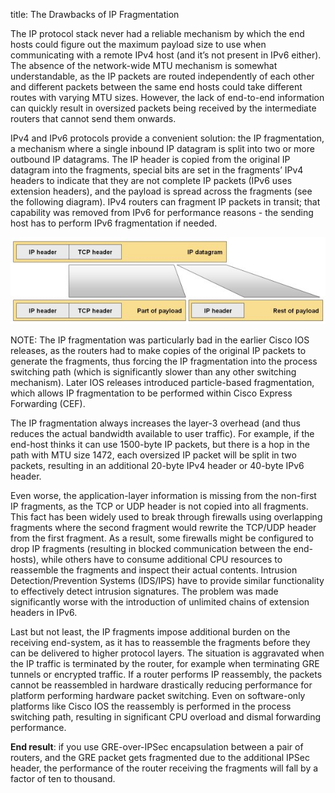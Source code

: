 title: The Drawbacks of IP Fragmentation

The IP protocol stack never had a reliable mechanism by which the end hosts could figure out the maximum payload size to use when communicating with a remote IPv4 host (and it’s not present in IPv6 either). The absence of the network-wide MTU mechanism is somewhat understandable, as the IP packets are routed independently of each other and different packets between the same end hosts could take different routes with varying MTU sizes. However, the lack of end-to-end information can quickly result in oversized packets being received by the intermediate routers that cannot send them onwards.

IPv4 and IPv6 protocols provide a convenient solution: the IP fragmentation, a mechanism where a single inbound IP datagram is split into two or more outbound IP datagrams. The IP header is copied from the original IP datagram into the fragments, special bits are set in the fragments’ IPv4 headers to indicate that they are not complete IP packets (IPv6 uses extension headers), and the payload is spread across the fragments (see the following diagram). IPv4 routers can fragment IP packets in transit; that capability was removed from IPv6 for performance reasons - the sending host has to perform IPv6 fragmentation if needed.

<img src="Fragments.jpg" />

NOTE: The IP fragmentation was particularly bad in the earlier Cisco IOS releases, as the routers had to make copies of the original IP packets to generate the fragments, thus forcing the IP fragmentation into the process switching path (which is significantly slower than any other switching mechanism). Later IOS releases introduced particle-based fragmentation, which allows IP fragmentation to be performed within Cisco Express Forwarding (CEF).

The IP fragmentation always increases the layer-3 overhead (and thus reduces the actual bandwidth available to user traffic). For example, if the end-host thinks it can use 1500-byte IP packets, but there is a hop in the path with MTU size 1472, each oversized IP packet will be split in two packets, resulting in an additional 20-byte IPv4 header or 40-byte IPv6 header.

Even worse, the application-layer information is missing from the non-first IP fragments, as the TCP or UDP header is not copied into all fragments. This fact has been widely used to break through firewalls using overlapping fragments where the second fragment would rewrite the TCP/UDP header from the first fragment. As a result, some firewalls might be configured to drop IP fragments (resulting in blocked communication between the end-hosts), while others have to consume additional CPU resources to reassemble the fragments and inspect their actual contents. Intrusion Detection/Prevention Systems (IDS/IPS) have to provide similar functionality to effectively detect intrusion signatures. The problem was made significantly worse with the introduction of unlimited chains of extension headers in IPv6.

Last but not least, the IP fragments impose additional burden on the receiving end-system, as it has to reassemble the fragments before they can be delivered to higher protocol layers. The situation is aggravated when the IP traffic is terminated by the router, for example when terminating GRE tunnels or encrypted traffic. If a router performs IP reassembly, the packets cannot be reassembled in hardware drastically reducing performance for platform performing hardware packet switching. Even on software-only platforms like Cisco IOS the reassembly is performed in the process switching path, resulting in significant CPU overload and dismal forwarding performance.

**End result**: if you use GRE-over-IPSec encapsulation between a pair of routers, and the GRE packet gets fragmented due to the additional IPSec header, the performance of the router receiving the fragments will fall by a factor of ten to thousand.
